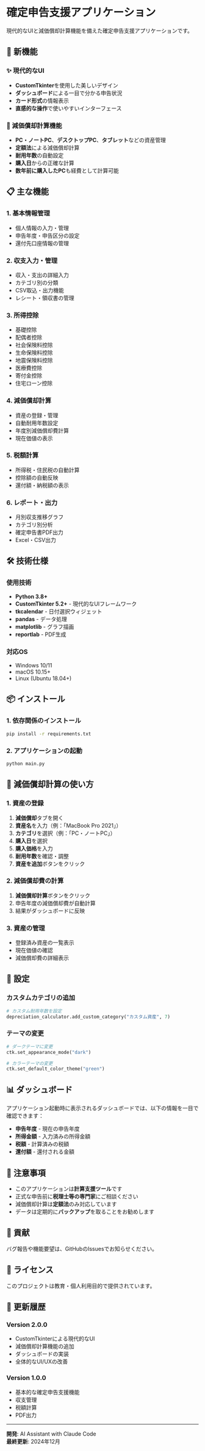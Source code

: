 # 確定申告支援アプリケーション

現代的なUIと減価償却計算機能を備えた確定申告支援アプリケーションです。

## 🚀 新機能

### ✨ 現代的なUI
- **CustomTkinter**を使用した美しいデザイン
- **ダッシュボード**による一目で分かる申告状況
- **カード形式**の情報表示
- **直感的な操作**で使いやすいインターフェース

### 🏢 減価償却計算機能
- **PC・ノートPC**、**デスクトップPC**、**タブレット**などの資産管理
- **定額法**による減価償却計算
- **耐用年数**の自動設定
- **購入日**からの正確な計算
- **数年前に購入したPC**も経費として計算可能

## 📋 主な機能

### 1. 基本情報管理
- 個人情報の入力・管理
- 申告年度・申告区分の設定
- 還付先口座情報の管理

### 2. 収支入力・管理
- 収入・支出の詳細入力
- カテゴリ別の分類
- CSV取込・出力機能
- レシート・領収書の管理

### 3. 所得控除
- 基礎控除
- 配偶者控除
- 社会保険料控除
- 生命保険料控除
- 地震保険料控除
- 医療費控除
- 寄付金控除
- 住宅ローン控除

### 4. 減価償却計算
- 資産の登録・管理
- 自動耐用年数設定
- 年度別減価償却費計算
- 現在価値の表示

### 5. 税額計算
- 所得税・住民税の自動計算
- 控除額の自動反映
- 還付額・納税額の表示

### 6. レポート・出力
- 月別収支推移グラフ
- カテゴリ別分析
- 確定申告書PDF出力
- Excel・CSV出力

## 🛠️ 技術仕様

### 使用技術
- **Python 3.8+**
- **CustomTkinter 5.2+** - 現代的なUIフレームワーク
- **tkcalendar** - 日付選択ウィジェット
- **pandas** - データ処理
- **matplotlib** - グラフ描画
- **reportlab** - PDF生成

### 対応OS
- Windows 10/11
- macOS 10.15+
- Linux (Ubuntu 18.04+)

## 📦 インストール

### 1. 依存関係のインストール
```bash
pip install -r requirements.txt
```

### 2. アプリケーションの起動
```bash
python main.py
```

## 🎯 減価償却計算の使い方

### 1. 資産の登録
1. **減価償却**タブを開く
2. **資産名**を入力（例：「MacBook Pro 2021」）
3. **カテゴリ**を選択（例：「PC・ノートPC」）
4. **購入日**を選択
5. **購入価格**を入力
6. **耐用年数**を確認・調整
7. **資産を追加**ボタンをクリック

### 2. 減価償却費の計算
1. **減価償却計算**ボタンをクリック
2. 申告年度の減価償却費が自動計算
3. 結果がダッシュボードに反映

### 3. 資産の管理
- 登録済み資産の一覧表示
- 現在価値の確認
- 減価償却費の詳細表示

## 🔧 設定

### カスタムカテゴリの追加
```python
# カスタム耐用年数を設定
depreciation_calculator.add_custom_category("カスタム資産", 7)
```

### テーマの変更
```python
# ダークテーマに変更
ctk.set_appearance_mode("dark")

# カラーテーマの変更
ctk.set_default_color_theme("green")
```

## 📊 ダッシュボード

アプリケーション起動時に表示されるダッシュボードでは、以下の情報を一目で確認できます：

- **申告年度** - 現在の申告年度
- **所得金額** - 入力済みの所得金額
- **税額** - 計算済みの税額
- **還付額** - 還付される金額

## 🚨 注意事項

- このアプリケーションは**計算支援ツール**です
- 正式な申告前に**税理士等の専門家**にご相談ください
- 減価償却計算は**定額法**のみ対応しています
- データは定期的に**バックアップ**を取ることをお勧めします

## 🤝 貢献

バグ報告や機能要望は、GitHubのIssuesでお知らせください。

## 📄 ライセンス

このプロジェクトは教育・個人利用目的で提供されています。

## 🔄 更新履歴

### Version 2.0.0
- CustomTkinterによる現代的なUI
- 減価償却計算機能の追加
- ダッシュボードの実装
- 全体的なUI/UXの改善

### Version 1.0.0
- 基本的な確定申告支援機能
- 収支管理
- 税額計算
- PDF出力

---

**開発**: AI Assistant with Claude Code  
**最終更新**: 2024年12月
